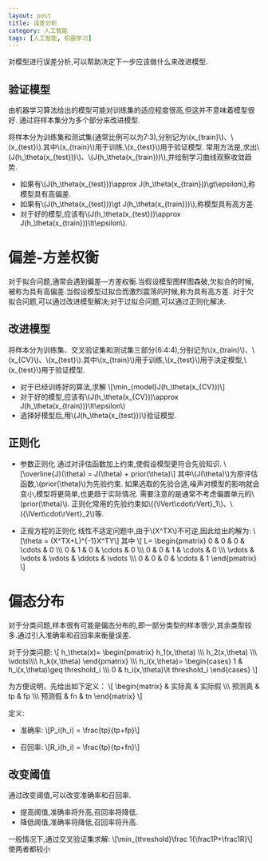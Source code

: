 ```yaml
---
layout: post
title: 误差分析
category: 人工智能
tags: [人工智能, 机器学习]
---
```


对模型进行误差分析,可以帮助决定下一步应该做什么来改进模型.

<!--exerpt-->

## 验证模型

由机器学习算法给出的模型可能对训练集的适应程度很高,但这并不意味着模型很好.
通过将样本集分为多个部分来改进模型.

将样本分为训练集和测试集(通常比例可以为7:3),分别记为\\(x_{train}\\)、\\(x_{test}\\).其中\\(x_{train}\\)用于训练,\\(x_{test}\\)用于验证模型.
常用方法是,求出\\(J(h_\theta(x_{test}))\\)、\\(J(h_\theta(x_{train}))\\),并绘制学习曲线观察收敛趋势.

* 如果有\\(J(h_\theta(x_{test}))\approx J(h_\theta(x_{train}))\gt\epsilon\\),称模型具有高偏差.
* 如果有\\(J(h_\theta(x_{test}))\gt J(h_\theta(x_{train}))\\),称模型具有高方差.
* 对于好的模型,应该有\\(J(h_\theta(x_{test}))\approx J(h_\theta(x_{train}))\lt\epsilon\\).

# 偏差-方差权衡

对于拟合问题,通常会遇到偏差—方差权衡.当假设模型图样图森破,欠拟合的时候,被称为具有高偏差.当假设模型过拟合而激烈震荡的时候,称为具有高方差.
对于欠拟合问题,可以通过改进模型解决;对于过拟合问题,可以通过正则化解决.

## 改进模型

将样本分为训练集、交叉验证集和测试集三部分(6:4:4),分别记为\\(x_{train}\\)、\\(x_{CV}\\)、\\(x_{test}\\).其中\\(x_{train}\\)用于训练,\\(x_{test}\\)用于决定模型,\\(x_{test}\\)用于验证模型.

* 对于已经训练好的算法,求解
\\[\min_{model}J(h_\theta(x_{CV}))\\]
* 对于好的模型,应该有\\(J(h_\theta(x_{CV}))\approx J(h_\theta(x_{train}))\lt\epsilon\\)
* 选择好模型后,用\\(J(h_\theta(x_{test}))\\)验证模型.

## 正则化

* 参数正则化
通过对评估函数加上约束,使假设模型更符合先验知识.
\\[\overline{J}(\theta) = J(\theta) + prior(\theta)\\]
其中\\(J(\theta)\\)为原评估函数,\\(prior(\theta)\\)为先验约束.
如果选取的先验合适,噪声对模型的影响就会变小,模型将更简单,也更趋于实际情况.
需要注意的是通常不考虑偏置单元的\\(prior(\theta)\\).
正则化常用的先验约束如\\({\lVert\cdot\rVert}_1\\)、\\({\lVert\cdot\rVert}_2\\)等.

* 正规方程的正则化
线性不适定问题中,由于\\(X^TX\\)不可逆,因此给出的解为:
\\[\theta = (X^TX+L)^{-1}X^TY\\]
其中
\\[
L=
\begin{pmatrix}
0 & 0 & 0 & \cdots & 0 \\\\\\
0 & 1 & 0 & \cdots & 0 \\\\\\
0 & 0 & 1 & \cdots & 0 \\\\\\
\vdots & \vdots & \vdots & \ddots & \vdots \\\\\\
0 & 0 & 0 & \cdots & 1
\end{pmatrix}
\\]

# 偏态分布

对于分类问题,样本很有可能是偏态分布的,即一部分类型的样本很少,其余类型较多.通过引入准确率和召回率来衡量误差.

对于分类问题:
\\[
h_\theta(x)=
\begin{pmatrix}
h_1(x,\theta) \\\\\\
h_2(x,\theta) \\\\\\
\vdots\\\\\\\\
h_k(x,\theta)
\end{pmatrix}
\\\\\\
h_i(x,\theta)=
\begin{cases}
1 & h_i(x,\theta)\geq threshold_i \\\\\\
0 & h_i(x,\theta)\lt threshold_i
\end{cases}
\\]

为方便说明，先给出如下定义：
\\[
\begin{matrix}
       & 实际真 & 实际假 \\\\\\
预测真 &   tp   &   fp   \\\\\\
预测假 &   fn   &   tn
\end{matrix}
\\]

定义:

* 准确率:
\\[P_i(h_i) = \frac{tp}{tp+fp}\\]

* 召回率:
\\[R_i(h_i) = \frac{tp}{tp+fn}\\]

## 改变阈值

通过改变阈值,可以改变准确率和召回率.

* 提高阈值,准确率将升高,召回率将降低.
* 降低阈值,准确率将降低,召回率将升高.

一般情况下,通过交叉验证集求解:
\\[\min_{threshold}\frac 1{\frac1P+\frac1R}\\]
使两者都较小